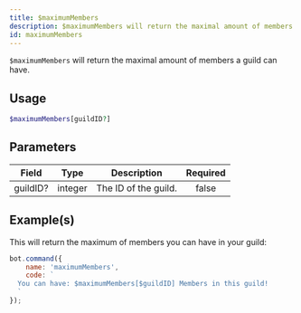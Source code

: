 ```yaml
---
title: $maximumMembers
description: $maximumMembers will return the maximal amount of members a guild can have.
id: maximumMembers
---
```


`$maximumMembers` will return the maximal amount of members a guild can have.

## Usage

```php
$maximumMembers[guildID?]
```

## Parameters

| Field    | Type    | Description          | Required |
| -------- | ------- | -------------------- | :------: |
| guildID? | integer | The ID of the guild. |  false   |

## Example(s)

This will return the maximum of members you can have in your guild:

```javascript
bot.command({
    name: 'maximumMembers',
    code: `
  You can have: $maximumMembers[$guildID] Members in this guild!
  `
});
```
